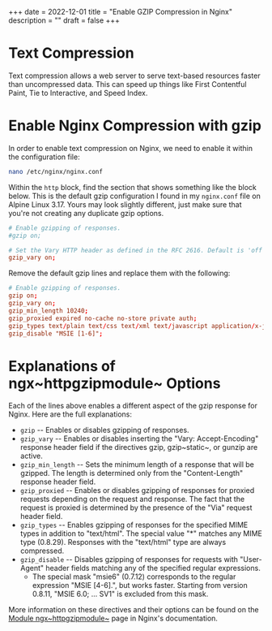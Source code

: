 +++
date = 2022-12-01
title = "Enable GZIP Compression in Nginx"
description = ""
draft = false
+++

# Text Compression

Text compression allows a web server to serve text-based resources faster than
uncompressed data. This can speed up things like First Contentful Paint, Tie to
Interactive, and Speed Index.

# Enable Nginx Compression with gzip

In order to enable text compression on Nginx, we need to enable it within the
configuration file:

```sh
nano /etc/nginx/nginx.conf
```

Within the `http` block, find the section that shows something like the block
below. This is the default gzip configuration I found in my `nginx.conf` file on
Alpine Linux 3.17. Yours may look slightly different, just make sure that
you're not creating any duplicate gzip options.

``` conf
# Enable gzipping of responses.
#gzip on;

# Set the Vary HTTP header as defined in the RFC 2616. Default is 'off'.
gzip_vary on;
```

Remove the default gzip lines and replace them with the following:

``` conf
# Enable gzipping of responses.
gzip on;
gzip_vary on;
gzip_min_length 10240;
gzip_proxied expired no-cache no-store private auth;
gzip_types text/plain text/css text/xml text/javascript application/x-javascript application/xml;
gzip_disable "MSIE [1-6]";
```

# Explanations of ngx~httpgzipmodule~ Options

Each of the lines above enables a different aspect of the gzip response for
Nginx. Here are the full explanations:

- `gzip` -- Enables or disables gzipping of responses.
- `gzip_vary` -- Enables or disables inserting the "Vary: Accept-Encoding"
  response header field if the directives gzip, gzip~static~, or gunzip are
  active.
- `gzip_min_length` -- Sets the minimum length of a response that will be
  gzipped. The length is determined only from the "Content-Length" response
  header field.
- `gzip_proxied` -- Enables or disables gzipping of responses for proxied
  requests depending on the request and response. The fact that the request is
  proxied is determined by the presence of the "Via" request header field.
- `gzip_types` -- Enables gzipping of responses for the specified MIME types in
  addition to "text/html". The special value "*" matches any MIME type
  (0.8.29). Responses with the "text/html" type are always compressed.
- `gzip_disable` -- Disables gzipping of responses for requests with
  "User-Agent" header fields matching any of the specified regular
  expressions.
    - The special mask "msie6" (0.7.12) corresponds to the regular expression
      "MSIE [4-6].", but works faster. Starting from version 0.8.11, "MSIE
      6.0; ... SV1" is excluded from this mask.

More information on these directives and their options can be found on the
[Module
ngx~httpgzipmodule~](https://nginx.org/en/docs/http/ngx_http_gzip_module.html)
page in Nginx's documentation.
